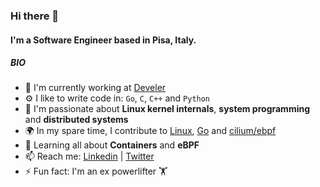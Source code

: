 ### Hi there 👋

#### I'm a Software Engineer based in Pisa, Italy.

##### BIO

- 🏢 I'm currently working at [Develer](https://www.develer.com/)
- ⚙️ I like to write code in: `Go`, `C`, `C++` and `Python`
- :100: I'm passionate about **Linux kernel internals**, **system programming** and **distributed systems**
- 🌍 In my spare time, I contribute to [Linux](https://git.kernel.org/pub/scm/linux/kernel/git/torvalds/linux.git/log/?qt=author&q=Fabio+Falzoi), [Go](https://github.com/golang/go/commits?author=pippolo84) and [cilium/ebpf](https://github.com/cilium/ebpf/commits?author=pippolo84)
- 🌱 Learning all about **Containers** and **eBPF**
- 📫 Reach me: [Linkedin](https://www.linkedin.com/in/ffalzoi/) | [Twitter](https://twitter.com/pippolo84)
- ⚡️ Fun fact: I'm an ex powerlifter 🏋️
